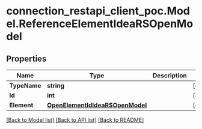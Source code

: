 # connection_restapi_client_poc.Model.ReferenceElementIdeaRSOpenModel

## Properties

Name | Type | Description | Notes
------------ | ------------- | ------------- | -------------
**TypeName** | **string** |  | [optional] 
**Id** | **int** |  | [optional] 
**Element** | [**OpenElementIdIdeaRSOpenModel**](OpenElementIdIdeaRSOpenModel.md) |  | [optional] 

[[Back to Model list]](../README.md#documentation-for-models) [[Back to API list]](../README.md#documentation-for-api-endpoints) [[Back to README]](../README.md)

